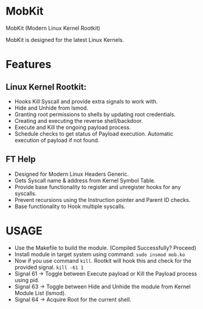 # MobKit
MobKit (Modern Linux Kernel Rootkit)

MobKit is designed for the latest Linux Kernels.

# Features
## Linux Kernel Rootkit:
  -  Hooks Kill Syscall and provide extra signals to work with.
  -  Hide and Unhide from lsmod.
  -  Granting root permissions to shells by updating root credentials.
  -  Creating and executing the reverse shell/backdoor.
  -  Execute and Kill the ongoing payload process.
  -  Schedule checks to get status of Payload execution. Automatic execution of payload if not found.

## FT Help
  -  Designed for Modern Linux Headers Generic.
  -  Gets Syscall name & address from Kernel Symbol Table.
  -  Provide base functionality to register and unregister hooks for any syscalls. 
  -  Prevent recursions using the Instruction pointer and Parent ID checks.
  -  Base functionality to Hook multiple syscalls.

# USAGE
  -  Use the Makefile to build the module. (Compiled Successfully? Proceed)
  -  Install module in target system using command: `sudo insmod mob.ko`
  -  Now if you use command `kill`. Rootkit will hook this and check for the provided signal.
     `kill -61 1`
  -  Signal 61 -> Toggle between Execute payload or Kill the Payload process using pid.
  -  Signal 63 -> Toggle between Hide and Unhide the module from Kernel Module List (lsmod).
  -  Signal 64 -> Acquire Root for the current shell.

